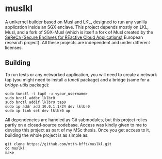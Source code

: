 # muslkl

A unikernel builder based on Musl and LKL, designed to run any vanilla application inside an SGX enclave.
This project depends mostly on LKL, Musl, and a fork of SGX-Musl (which is itself a fork of Musl created by the [SeReCa (Secure Enclaves for REactive Cloud Applications)](http://www.serecaproject.eu) European research project). All these projects are independent and under different licenses.

## Building

To run tests or any networked application, you will need to create a network tap (you might need to install a *tunctl* package) and a bridge (same for a *bridge-utils* package):

    sudo tunctl -t tap0 -u <your_username>
    sudo brctl addbr lklbr0
    sudo brctl addif lklbr0 tap0
    sudo ip addr add 10.0.1.1/24 dev lklbr0
    sudo ip link set dev lklbr0 up

All dependencies are handled as Git submodules, but this project relies partly on a closed-source codebase. Access was kindly given to me to develop this project as part of my MSc thesis. Once you get access to it, building the whole project is as simple as:

    git clone https://github.com/mtth-bfft/muslkl.git
    cd muslkl
    make
